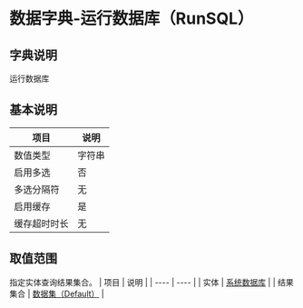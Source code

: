 # 数据字典-运行数据库（RunSQL）
## 字典说明
运行数据库

## 基本说明
| 项目 | 说明 |
| ---- | ---- |
| 数值类型 | 字符串 |
| 启用多选 | 否 |
| 多选分隔符 | 无 |
| 启用缓存 | 是 |
| 缓存超时时长 | 无 |

## 取值范围
指定实体查询结果集合。
| 项目 | 说明 |
| ---- | ---- |
| 实体 | [系统数据库](../module/ibizsysmodel/PSSystemDBCfg) |
| 结果集合 | [数据集（Default）]() |

